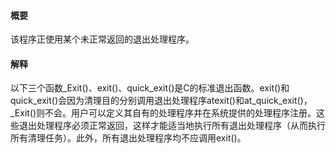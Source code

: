 #### 概要
该程序正使用某个未正常返回的退出处理程序。

#### 解释
以下三个函数_Exit()、exit()、quick_exit()是C的标准退出函数。exit()和quick_exit()会因为清理目的分别调用退出处理程序atexit()和at_quick_exit()，_Exit()则不会。用户可以定义其自有的处理程序并在系统提供的处理程序注册。这些退出处理程序必须正常返回，这样才能适当地执行所有退出处理程序（从而执行所有清理任务）。此外，所有退出处理程序均不应调用exit()。
